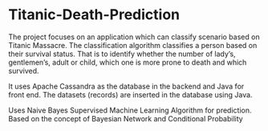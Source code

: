 # Titanic-Death-Prediction

The project focuses on an application which can classify scenario based on Titanic Massacre. The classification algorithm classifies a person based on their survival status. That is to identify whether the number of lady’s, gentlemen’s, adult or child, which one is more prone to death and which survived. 

It uses Apache Cassandra as the database in the backend and Java for front end. The datasets (records) are inserted in the database using Java.

Uses Naive Bayes Supervised Machine Learning Algorithm for prediction. Based on the concept of Bayesian Network and Conditional Probability
